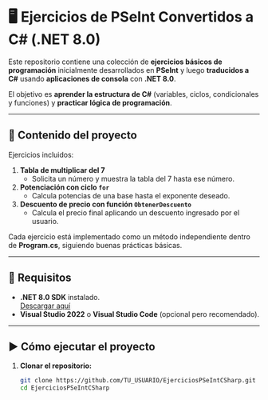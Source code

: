 # 🖥️ Ejercicios de PSeInt Convertidos a C# (.NET 8.0)

Este repositorio contiene una colección de **ejercicios básicos de programación** inicialmente desarrollados en **PSeInt** y luego **traducidos a C#** usando **aplicaciones de consola** con **.NET 8.0**.

El objetivo es **aprender la estructura de C#** (variables, ciclos, condicionales y funciones) y **practicar lógica de programación**.

---

## 📂 Contenido del proyecto

Ejercicios incluidos:

1. **Tabla de multiplicar del 7**  
   - Solicita un número y muestra la tabla del 7 hasta ese número.
2. **Potenciación con ciclo `for`**  
   - Calcula potencias de una base hasta el exponente deseado.
3. **Descuento de precio con función `ObtenerDescuento`**  
   - Calcula el precio final aplicando un descuento ingresado por el usuario.

Cada ejercicio está implementado como un método independiente dentro de **Program.cs**, siguiendo buenas prácticas básicas.

---

## 🚀 Requisitos

- **.NET 8.0 SDK** instalado.  
  [Descargar aquí](https://dotnet.microsoft.com/en-us/download/dotnet/8.0)
- **Visual Studio 2022** o **Visual Studio Code** (opcional pero recomendado).

---

## ▶️ Cómo ejecutar el proyecto

1. **Clonar el repositorio:**
   ```bash
   git clone https://github.com/TU_USUARIO/EjerciciosPSeIntCSharp.git
   cd EjerciciosPSeIntCSharp
